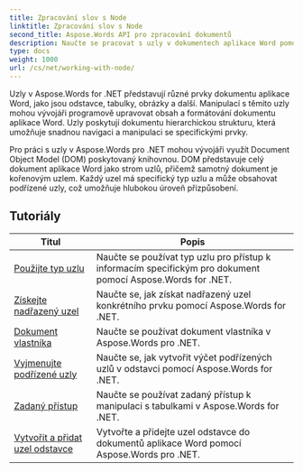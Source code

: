 ```yaml
---
title: Zpracování slov s Node
linktitle: Zpracování slov s Node
second_title: Aspose.Words API pro zpracování dokumentů
description: Naučte se pracovat s uzly v dokumentech aplikace Word pomocí Aspose.Words for .NET. Podrobné konzultace s příklady kódu.
type: docs
weight: 1000
url: /cs/net/working-with-node/
---
```

Uzly v Aspose.Words for .NET představují různé prvky dokumentu aplikace Word, jako jsou odstavce, tabulky, obrázky a další. Manipulací s těmito uzly mohou vývojáři programově upravovat obsah a formátování dokumentu aplikace Word. Uzly poskytují dokumentu hierarchickou strukturu, která umožňuje snadnou navigaci a manipulaci se specifickými prvky.

Pro práci s uzly v Aspose.Words pro .NET mohou vývojáři využít Document Object Model (DOM) poskytovaný knihovnou. DOM představuje celý dokument aplikace Word jako strom uzlů, přičemž samotný dokument je kořenovým uzlem. Každý uzel má specifický typ uzlu a může obsahovat podřízené uzly, což umožňuje hlubokou úroveň přizpůsobení.

 ## Tutoriály
| Titul | Popis |
| --- | --- |
| [Použijte typ uzlu](./use-node-type/) | Naučte se používat typ uzlu pro přístup k informacím specifickým pro dokument pomocí Aspose.Words for .NET. |
| [Získejte nadřazený uzel](./get-parent-node/) | Naučte se, jak získat nadřazený uzel konkrétního prvku pomocí Aspose.Words for .NET. |
| [Dokument vlastníka](./owner-document/) | Naučte se používat dokument vlastníka v Aspose.Words pro .NET. |
| [Vyjmenujte podřízené uzly](./enumerate-child-nodes/) | Naučte se, jak vytvořit výčet podřízených uzlů v odstavci pomocí Aspose.Words for .NET. |
| [Zadaný přístup](./typed-access/) | Naučte se používat zadaný přístup k manipulaci s tabulkami v Aspose.Words for .NET. |
| [Vytvořit a přidat uzel odstavce](./create-and-add-paragraph-node/) | Vytvořte a přidejte uzel odstavce do dokumentů aplikace Word pomocí Aspose.Words pro .NET. |